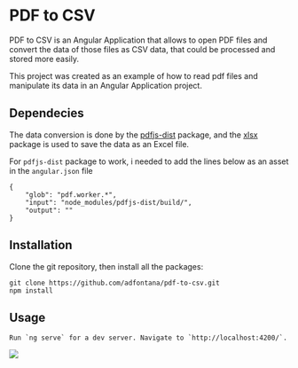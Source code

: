 # PDF to CSV

PDF to CSV is an Angular Application that allows to open PDF files and convert the data of those files as CSV data, that could be processed and stored more easily.

This project was created as an example of how to read pdf files and manipulate its data in an Angular Application project.

## Dependecies
The data conversion is done by the [pdfjs-dist](https://www.npmjs.com/package/pdfjs-dist) package, and the [xlsx](https://www.npmjs.com/package/xlsx) package is used to save the data as an Excel file.

For `pdfjs-dist` package to work, i needed to add the lines below as an asset in the `angular.json` file 
<pre><code>{
    "glob": "pdf.worker.*",
    "input": "node_modules/pdfjs-dist/build/",
    "output": ""
}</code></pre>


## Installation

Clone the git repository, then install all the packages:

    git clone https://github.com/adfontana/pdf-to-csv.git
    npm install

## Usage
    Run `ng serve` for a dev server. Navigate to `http://localhost:4200/`. 

<img src="https://raw.githubusercontent.com/adfontana/pdf-to-csv/master/pdftocsv.gif"/>
